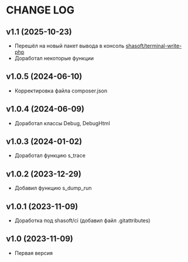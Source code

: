 CHANGE LOG
==========

## v1.1 (2025-10-23)
* Перешёл на новый пакет вывода в консоль [shasoft/terminal-write-php](https://github.com/shasoft/terminal-write-php)
* Доработал некоторые функции

## v1.0.5 (2024-06-10)
* Корректировка файла composer.json

## v1.0.4 (2024-06-09)
* Доработал классы Debug, DebugHtml

## v1.0.3 (2024-01-02)
* Доработал функцию s_trace

## v1.0.2 (2023-12-29)
* Добавил функцию s_dump_run

## v1.0.1 (2023-11-09)
* Доработка под shasoft/ci (добавил файл .gitattributes)

## v1.0 (2023-11-09)
* Первая версия
